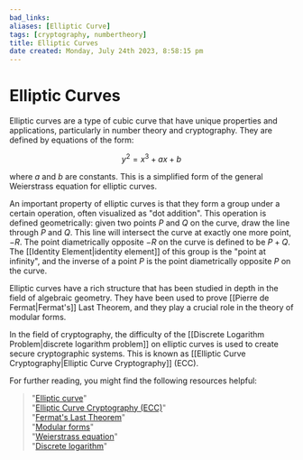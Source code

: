 ```yaml
---
bad_links: 
aliases: [Elliptic Curve]
tags: [cryptography, numbertheory]
title: Elliptic Curves
date created: Monday, July 24th 2023, 8:58:15 pm
---
```

# Elliptic Curves

Elliptic curves are a type of cubic curve that have unique properties and applications, particularly in number theory and cryptography. They are defined by equations of the form:

$$
y^2 = x^3 + ax + b
$$

where $a$ and $b$ are constants. This is a simplified form of the general Weierstrass equation for elliptic curves. 

An important property of elliptic curves is that they form a group under a certain operation, often visualized as "dot addition". This operation is defined geometrically: given two points $P$ and $Q$ on the curve, draw the line through $P$ and $Q$. This line will intersect the curve at exactly one more point, $-R$. The point diametrically opposite $-R$ on the curve is defined to be $P + Q$. The [[Identity Element|identity element]] of this group is the "point at infinity", and the inverse of a point $P$ is the point diametrically opposite $P$ on the curve.

Elliptic curves have a rich structure that has been studied in depth in the field of algebraic geometry. They have been used to prove [[Pierre de Fermat|Fermat's]] Last Theorem, and they play a crucial role in the theory of modular forms.

In the field of cryptography, the difficulty of the [[Discrete Logarithm Problem|discrete logarithm problem]] on elliptic curves is used to create secure cryptographic systems. This is known as [[Elliptic Curve Cryptography|Elliptic Curve Cryptography]] (ECC).

For further reading, you might find the following resources helpful:

> "[Elliptic curve](https://www.google.com/search?q=Elliptic+curve)"  
> "[Elliptic Curve Cryptography (ECC)](https://www.google.com/search?q=Elliptic+Curve+Cryptography+(ECC))"  
> "[Fermat's Last Theorem](https://www.google.com/search?q=Fermat%27s+Last+Theorem)"  
> "[Modular forms](https://www.google.com/search?q=Modular+forms)"  
> "[Weierstrass equation](https://www.google.com/search?q=Weierstrass+equation)"  
> "[Discrete logarithm](https://www.google.com/search?q=Discrete+logarithm)"